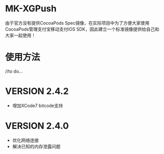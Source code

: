 # MK-XGPush
由于官方没有提供CocoaPods Spec镜像，在实际项目中为了方便大家使用CocoaPods管理支付宝移动支付iOS SDK，因此建立一个标准镜像提供给自己和大家一起使用！

# 使用方法
//to do...

# VERSION 2.4.2
* 增加XCode7 bitcode支持

# VERSION 2.4.0
* 优化网络连接
* 解决已知的内存泄露问题

